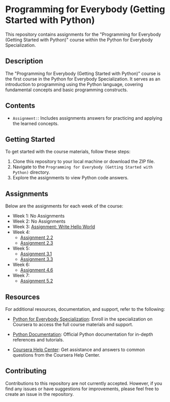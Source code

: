 # Programming for Everybody (Getting Started with Python)

This repository contains assignments for the "Programming for Everybody (Getting Started with Python)" course within the Python for Everybody Specialization.

## Description

The "Programming for Everybody (Getting Started with Python)" course is the first course in the Python for Everybody Specialization. It serves as an introduction to programming using the Python language, covering fundamental concepts and basic programming constructs.

## Contents

- `Assignment:`: Includes assignments answers for practicing and applying the learned concepts.

## Getting Started

To get started with the course materials, follow these steps:

1. Clone this repository to your local machine or download the ZIP file.
2. Navigate to the `Programming for Everybody (Getting Started with Python)` directory.
3. Explore the assignments to view Python code answers.

## Assignments

Below are the assignments for each week of the course:

- Week 1: No Assignments
- Week 2: No Assignments
- Week 3: [Assignment: Write Hello World](https://github.com/jithendra-varma/Python-for-Everybody-Specialization-Codes/blob/main/Programming%20for%20Everybody%20(Getting%20Started%20with%20Python)/Assignment:%20Write%20Hello%20World.py)
- Week 4:
  - [Assignment 2.2](https://github.com/jithendra-varma/Python-for-Everybody-Specialization-Codes/blob/main/Programming%20for%20Everybody%20(Getting%20Started%20with%20Python)/Assignment:2.2-Welcome.py)
  - [Assignment 2.3](https://github.com/jithendra-varma/Python-for-Everybody-Specialization-Codes/blob/main/Programming%20for%20Everybody%20(Getting%20Started%20with%20Python)/Assignment:2.3-Grosspay.py)
- Week 5:
  - [Assignment 3.1](https://github.com/jithendra-varma/Python-for-Everybody-Specialization-Codes/blob/main/Programming%20for%20Everybody%20(Getting%20Started%20with%20Python)/Assignment:3.1-CondGrosspay.py)
  - [Assignment 3.3](https://github.com/jithendra-varma/Python-for-Everybody-Specialization-Codes/blob/main/Programming%20for%20Everybody%20(Getting%20Started%20with%20Python)/Assignment:3.3-Grading.py)
- Week 6:
  - [Assignment 4.6](https://github.com/jithendra-varma/Python-for-Everybody-Specialization-Codes/blob/main/Programming%20for%20Everybody%20(Getting%20Started%20with%20Python)/Assignment:4.6-DefFunc.py)
- Week 7:
  - [Assignment 5.2](https://github.com/jithendra-varma/Python-for-Everybody-Specialization-Codes/blob/main/Programming%20for%20Everybody%20(Getting%20Started%20with%20Python)/Assignment:5.2-maxmin.py)

## Resources

For additional resources, documentation, and support, refer to the following:

- [Python for Everybody Specialization](https://www.coursera.org/specializations/python): Enroll in the specialization on Coursera to access the full course materials and support.

- [Python Documentation](https://docs.python.org/): Official Python documentation for in-depth references and tutorials.

- [Coursera Help Center](https://learner.coursera.help/): Get assistance and answers to common questions from the Coursera Help Center.

## Contributing

Contributions to this repository are not currently accepted. However, if you find any issues or have suggestions for improvements, please feel free to create an issue in the repository.
